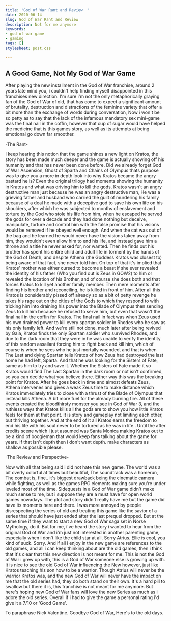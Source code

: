 ```yaml
---
title: 'God of War Rant and Review  '
date: 2020-06-14
slug: God of War Rant and Review
description: Not for me anymore
keywords:
- god of war game
- gaming
tags: []
stylesheet: post.css

---
```

## A Good Game, Not My God of War Game

After playing the new installment in the God of War franchise, around 2 years late mind you, i couldn't help finding myself disappointed in this franchises new direction. I'm sure i'm not the only metaphorically graying fan of the God of War of old, that has come to expect a significant amount of brutality, destruction and distractions of the feminine variety that offer a bit more than the exchange of words during conversation, Now i won't be so petty as to say that the lack of the infamous mandatory sex mini-game was the final nail in the coffin, however that cup of sugar would have helped the medicine that is this games story, as well as its attempts at being emotional go down far smoother.

\-The Rant-

I keep hearing this notion that the game shines a new light on Kratos, the story has been made much deeper and the game is actually showing off his humanity and that has never been done before. Did we already forget God of War Ascension, Ghost of Sparta and Chains of Olympus thats purpose was to give you a more in depth look into why Kratos became the angry bastard he is? Even the original trilogy had moments showing the humanity in Kratos and what was driving him to kill the gods. Kratos wasn't an angry destructive man just because he was an angry destructive man, He was a grieving father and husband who carried the guilt of murdering his family because of a deal he made with a deceptive god to save his own life on his shoulders, after which he was subjected to months of enslavement and torture by the God who stole his life from him, when he escaped he served the gods for over a decade and they had done nothing but deceive, manipulate, torture and control him with the false promise that his visions would be removed if he obeyed well enough. And when the cat was out of the bag and he learned he would never have the visions taken away from him, they wouldn't even allow him to end his life, and instead gave him a throne and a title he never asked for, nor wanted. Then he finds out his brother has spent his entire child and adult life in torment by the hands of the God of Death, and despite Athena (the Goddess Kratos was closest to) being aware of that fact, she never told him. On top of that it's implied that Kratos' mother was either cursed to become a beast if she ever revealed the identity of his father (Who you find out is Zeus in GOW2) to him or revealed the location of his Brother, and of course she does both and that forces Kratos to kill yet another family member. Then mere moments after finding his brother and reconciling, he is killed in front of him. After all this Kratos is considerably pissed off already so as a bit of petty revenge he takes his rage out on the cities of the Gods to which they respond to with tricking him into draining his power into the Blade of Olympus then sending Zeus to kill him because he refused to serve him, but even that wasn't the final nail in the coffin for Kratos. The final nail in fact was when Zeus used his own drained power to kill every spartan soldier in Rhodes who he saw as his only family left. And we're still not done, much later after being revived by Gaia, Kratos finds the only Spartan soldier who survived Rhodes, and due to the dark room that they were in he was unable to verify the identity of this random assailant forcing him to fight back and kill him, which of course is when he sees who he just mortally wounded, and that is when The Last and dying Spartan tells Kratos of how Zeus had destroyed the last home he had left, Sparta. And that he was looking for the Sisters of Fate, same as him to try and save it. Whether the Sisters of Fate made it so Kratos would find The Last Spartan in the dark room or not isn't confirmed, so you can decide what you believe there. Either way this was the breaking point for Kratos. After he goes back in time and almost defeats Zeus, Athena intervenes and gives a weak Zeus time to make distance which Kratos immediately tries to close with a thrust of the Blade of Olympus that instead kills Athena. A bit more fuel for the already burning fire. All of these events created the bloodthirsty monster you see in God of War 3, and the ruthless ways that Kratos kills all the gods are to show you how little Kratos feels for them at that point. It is story and gameplay not limiting each other, but thriving together. And at the end of it all Kratos earns the freedom to end his life with his soul never to be tortured as he was in life.. Until the after credits scene which i just assumed was Santa Monica making Kratos out to be a kind of boogieman that would keep fans talking about the game for years. If that isn't depth then i don't want depth. make characters as shallow as possible please.

\-The Review and Perspective-

Now with all that being said i did not hate this new game. The world was a bit overly colorful at times but beautiful, The soundtrack was a homerun, The combat is, fine.. it's biggest drawback being the cinematic camera while fighting, as well as the games RPG elements making sure you're under leveled most of the time. Sidequests in a God of War game didn't make much sense to me, but i suppose they are a must have for open world games nowadays. The plot and story didn't really have me but the game did have its moments here and there. I was more annoyed by people disrespecting the series of old and treating this game like the savior of a series that should have just ended after the last prequel dropped. But at the same time if they want to start a new God of War saga set in Norse Mythology, do it. But for me, i've heard the story i wanted to hear from the original God of War and i'm just not interested in another parenting game, especially when i don't like the child star at all. Sorry Atrius. Ellie is cool, you kind of suck. Sorry. And if all i enjoy in the new game are references to the old games, and all i can keep thinking about are the old games, then i think that it's clear that this new direction is not meant for me. This is not the God of War i grew up with, this is a God of War someone else is growing up with. It is nice to see the old God of War influencing the New however, just like Kratos teaching his son how to be a warrior. Though Atrius will never be the warrior Kratos was, and the new God of War will never have the impact on me that the old series had, they do both stand on their own. It's a hard pill to swallow but there it is, this franchise is not meant for me anymore. But here's hoping new God of War fans will love the new Series as much as i adore the old series. Overall if i had to give the game a personal rating i'd give it a 7/10 or 'Good Game'. 

To paraphrase Nick Valentine. Goodbye God of War, Here's to the old days.